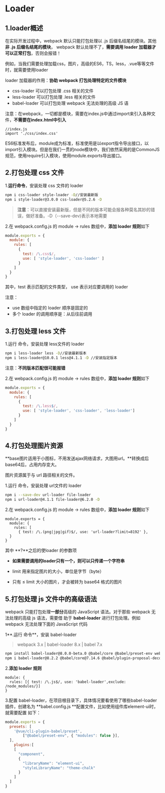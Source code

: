# Loader

## 1.loader概述

在实际开发过程中，webpack 默认只能打包处理以 .js 后缀名结尾的模块。其他**非 .js 后缀名结尾的模块**， webpack 默认处理不了，**需要调用 loader 加载器才可以正常打包**，否则会报错！

例如，当我们需要处理加载css，图片，高级的ES6，TS，less，.vue等等文件时，就需要使用loader

loader 加载器的作用：**协助 webpack 打包处理特定的文件模块**

- css-loader 可以打包处理 .css 相关的文件
-  less-loader 可以打包处理 .less 相关的文件
- babel-loader 可以打包处理 webpack 无法处理的高级 JS 语

注意：在webpack，一切都是模块，需要在index.js中通过import来引入各种文件，**不需要在index.html中引入**

```
//index.js
import './css/index.css'
```

ES6标准发布后，module成为标准，标准使用是以export指令导出接口，以import引入模块。但是在我们一贯的node模块中，我们依然采用的是CommonJS规范，使用require引入模块，使用module.exports导出接口。

## 2.打包处理 css 文件

1.**运行命令**，安装处理 css 文件的 loader

```bash
npm i css-loader style-loader -D//安装最新版
npm i style-loader@3.0.0 css-loader@5.2.6 -D 
```

> **注意**：可以直接安装最新版，但是不同的版本可能会报各种莫名其妙的错误，做好准备。-D（--save-dev)表示本地需要

2.在 webpack.config.js 的 module -> rules 数组中，**添加 loader 规则**如下

```js
module.exports = {
  module: {
    rules: [
      {
        test: /\.css$/,
        use: [ 'style-loader', 'css-loader' ]
      }
    ]
  }
}
```

其中，test 表示匹配的文件类型， use 表示对应要调用的 loader

注意：

- use 数组中指定的 loader 顺序是固定的
- 多个 loader 的调用顺序是：从后往前调用

## 3.打包处理 less 文件

1.运行 命令，安装处理 less文件的 loader

```bash
npm i less-loader less -D//安装最新版本
npm i less-loader@10.0.1 less@4.1.1 -D //安装指定版本
```

注意：**不同版本匹配很可能报错**

2.在 webpack.config.js 的 module -> rules 数组中，**添加 loader 规则**如下

```js
module.exports = {
  module: {
    rules: [
      {
        test: /\.less$/,
        use: [ 'style-loader', 'css-loader', 'less-loader']
      }
    ]
  }
}
```

## 4.打包处理图片资源

**base图片适用于小图标，不用发送ajax网络请求，大图用url。**转换成后base64后，占用内存变大。	

图片资源属于与 url 路径相关的文件。

1.运行 命令，安装处理 url文件的 loader

```BASH
npm i --save-dev url-loader file-loader
npm i url-loader@4.1.1 file-loader@6.2.0 -D
```

2.在 webpack.config.js 的 module -> rules 数组中，**添加 loader 规则**如下

```
module.exports = {
  module: {
    rules: [
      { test: /\.(png|jpg|gif)$/, use: 'url-loader?limit=8192' },
  }
}
```

其中 **?**之后的使loader 的参数项

- **如果需要调用的loader只有一个，则可以只传递一个字符串**

- limit 用来指定图片的大小，单位是字节（byte）

- 只有 ≤ limit 大小的图片，才会被转为 base64 格式的图片

## 5.打包处理 js 文件中的高级语法

webpack 只能打包处理**一部分**高级的 JavaScript 语法。对于那些 webpack 无法处理的高级 js 语法，需要借 助于 **babel-loader** 进行打包处理。例如 webpack 无法处理下面的 JavaScript 代码

1**.运行 命令**，安装 babel-loader

> webpack 3.x | babel-loader 8.x | babel 7.x

```bash
npm install babel-loader@8.0.0-beta.0 @babel/core @babel/preset-env webpack
npm i babel-loader@8.2.2 @babel/core@7.14.6 @babel/plugin-proposal-decorators@7.14.5 -D
```

2.**添加 loader 规则**

```
module: {
  rules: [{ test: /\.js$/, use: 'babel-loader',exclude: /node_modules/}]
}
```

3.配置 babel-loader，在项目根目录下，具体情况要看使用了哪些babel-loader插件，创建名为 **babel.config.js **配置文件，比如使用组件库element-ui时，就需要配置 如下：

```js
module.exports = {
  presets: [
    '@vue/cli-plugin-babel/preset',
		["@babel/preset-env", { "modules": false }],
  ],
	plugins:[
    [
      "component",
      {
        "libraryName": "element-ui",
        "styleLibraryName": "theme-chalk"
      }
    ]
  ]
}
```

